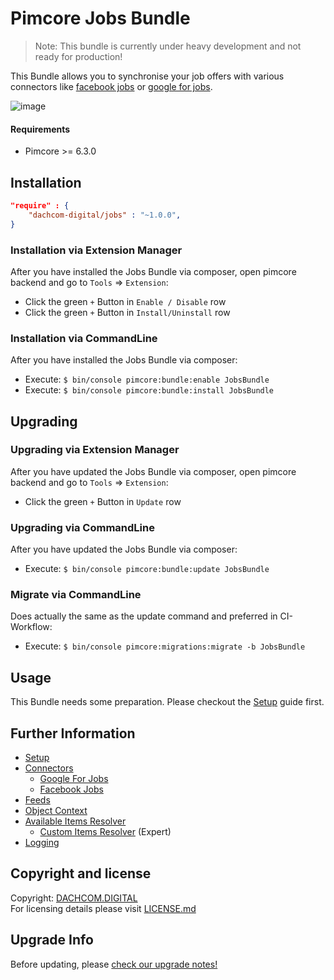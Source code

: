 # Pimcore Jobs Bundle

> Note: This bundle is currently under heavy development and not ready for production!

This Bundle allows you to synchronise your job offers with various connectors like [facebook jobs](https://developers.facebook.com/docs/pages/jobs-xml) or [google for jobs](https://developers.google.com/search/docs/data-types/job-posting).

![image](https://user-images.githubusercontent.com/700119/79226665-0a6b0480-7e5f-11ea-9774-810b076e7fcd.png)

#### Requirements
* Pimcore >= 6.3.0

## Installation

```json
"require" : {
    "dachcom-digital/jobs" : "~1.0.0",
}
```

### Installation via Extension Manager
After you have installed the Jobs Bundle via composer, open pimcore backend and go to `Tools` => `Extension`:
- Click the green `+` Button in `Enable / Disable` row
- Click the green `+` Button in `Install/Uninstall` row

### Installation via CommandLine
After you have installed the Jobs Bundle via composer:
- Execute: `$ bin/console pimcore:bundle:enable JobsBundle`
- Execute: `$ bin/console pimcore:bundle:install JobsBundle`

## Upgrading

### Upgrading via Extension Manager
After you have updated the Jobs Bundle via composer, open pimcore backend and go to `Tools` => `Extension`:
- Click the green `+` Button in `Update` row

### Upgrading via CommandLine
After you have updated the Jobs Bundle via composer:
- Execute: `$ bin/console pimcore:bundle:update JobsBundle`

### Migrate via CommandLine
Does actually the same as the update command and preferred in CI-Workflow:
- Execute: `$ bin/console pimcore:migrations:migrate -b JobsBundle`

## Usage
This Bundle needs some preparation. Please checkout the [Setup](docs/00_Setup.md) guide first.

## Further Information
- [Setup](docs/00_Setup.md)
- [Connectors](./docs/10_Connectors.md)
  - [Google For Jobs](./docs/Connectors/01_GoogleForJobs.md)
  - [Facebook Jobs](./docs/Connectors/02_FacebookJobs.md)
- [Feeds](docs/11_Feeds.md)
- [Object Context](docs/12_ObjectContext.md)
- [Available Items Resolver](docs/20_AvailableItemsResolver.md)
  - [Custom Items Resolver](docs/21_CustomItemsResolver.md) (Expert)
- [Logging](docs/22_Logging.md)

## Copyright and license
Copyright: [DACHCOM.DIGITAL](http://dachcom-digital.ch)  
For licensing details please visit [LICENSE.md](LICENSE.md)  

## Upgrade Info
Before updating, please [check our upgrade notes!](UPGRADE.md)

